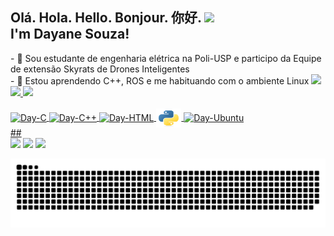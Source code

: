 <h2 align="left"> Olá. Hola. Hello. Bonjour. 你好. <img src="https://raw.githubusercontent.com/sidbelbase/sidbelbase/master/wave.gif" width="30px"> <br>
I'm Dayane Souza! </h2>
- 🔭 Sou estudante de engenharia elétrica na Poli-USP e participo da Equipe de extensão Skyrats de Drones Inteligentes <br>  
- 🌱 Estou aprendendo C++, ROS e me habituando com o ambiente Linux
<img src="https://media0.giphy.com/media/IXW1ZMevfRjUY/giphy.gif?cid=ecf05e47fchs042uwcdsc5ioxnzbylo5tuskf7t8qhvyqha7&rid=giphy.gif&ct=s" width="250px">

 <div>
  <a href="https://github.com/Dayps">
  <img height="160em" src="https://github-readme-stats.vercel.app/api?username=Dayps&show_icons=true&theme=dracula&include_all_commits=true&count_private=true"/>
  <img height="160em" src="https://github-readme-stats.vercel.app/api/top-langs/?username=Dayps&layout=compact&langs_count=7&theme=dracula"/>
</div>
<div style="display: inline_block"><br>
  <img align="center" alt="Day-C" height="30" src="https://cdn.jsdelivr.net/gh/devicons/devicon/icons/c/c-plain.svg" />
  <img align="center" alt="Day-C++" height="30" width="40" src="https://cdn.jsdelivr.net/gh/devicons/devicon/icons/cplusplus/cplusplus-plain.svg" />  
  <img align="center" alt="Day-HTML" height="30" width="40" src="https://cdn.jsdelivr.net/gh/devicons/devicon/icons/html5/html5-plain.svg" />
  <img align="center" alt="Day-Python" height="30" width="40" src="https://raw.githubusercontent.com/devicons/devicon/master/icons/python/python-original.svg">
  <img align="center" alt="Day-Ubuntu" height="30" width="40" src="https://cdn.jsdelivr.net/gh/devicons/devicon/icons/ubuntu/ubuntu-plain.svg" />
  
</div>
  ##
<div>
  <a href="https://instagram.com/dayaneps_/" target="_blank"><img src="https://img.shields.io/badge/-Instagram-%23E4405F?style=for-the-badge&logo=instagram&logoColor=white" target="_blank"></a>
   <a href = "mailto:souzapdaya@gmail.com"><img src="https://img.shields.io/badge/-Gmail-%23333?style=for-the-badge&logo=gmail&logoColor=white" target="_blank"></a>
  <a href="https://www.linkedin.com/in/dayanepsouza/" target="_blank"><img src="https://img.shields.io/badge/-LinkedIn-%230077B5?style=for-the-badge&logo=linkedin&logoColor=white" target="_blank"></a> 
</div>

![Snake animation](https://github.com/Dayps/Dayps/blob/output/github-contribution-grid-snake.svg)

